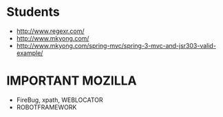 Students
========

*  http://www.regexr.com/
* http://www.mkyong.com/
*  http://www.mkyong.com/spring-mvc/spring-3-mvc-and-jsr303-valid-example/

IMPORTANT MOZILLA
=========

* FireBug, xpath, WEBLOCATOR
* ROBOTFRAMEWORK

